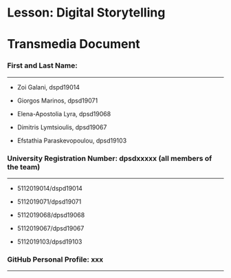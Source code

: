 # Lesson: Digital Storytelling


# Transmedia Document


### First and Last Name:
<hr>

* Zoi Galani, dspd19014
+ Giorgos Marinos, dpsd19071
- Elena-Apostolia Lyra, dpsd19068
* Dimitris Lymtsioulis, dpsd19067
+ Efstathia Paraskevopoulou, dpsd19103


### University Registration Number: dpsdxxxxx (all members of the team)
<hr>

* 5112019014/dspd19014
+ 5112019071/dpsd19071
- 5112019068/dpsd19068
* 5112019067/dpsd19067
+ 5112019103/dpsd19103

### GitHub Personal Profile: xxx
<hr>


